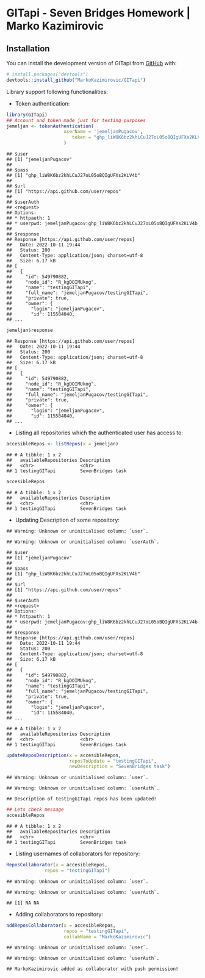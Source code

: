 
# GITapi - Seven Bridges Homework \| Marko Kazimirovic

## Installation

You can install the development version of GITapi from
[GitHub](https://github.com/) with:

``` r
# install.packages("devtools")
devtools::install_github("MarkoKazimirovic/GITapi")
```

Library support following functionalities:

-   Token authentication:

``` r
library(GITapi)
## Account and token made just for testing purposes
jemeljan <- tokenAuthentication(
                     userName = 'jemeljanPugacov',
                        token = "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"
                     )
```

    ## $user
    ## [1] "jemeljanPugacov"
    ## 
    ## $pass
    ## [1] "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"
    ## 
    ## $url
    ## [1] "https://api.github.com/user/repos"
    ## 
    ## $userAuth
    ## <request>
    ## Options:
    ## * httpauth: 1
    ## * userpwd: jemeljanPugacov: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
    ## 
    ## $response
    ## Response [https://api.github.com/user/repos]
    ##   Date: 2022-10-11 19:44
    ##   Status: 200
    ##   Content-Type: application/json; charset=utf-8
    ##   Size: 6.17 kB
    ## [
    ##   {
    ##     "id": 549790882,
    ##     "node_id": "R_kgDOIMUkog",
    ##     "name": "testingGITapi",
    ##     "full_name": "jemeljanPugacov/testingGITapi",
    ##     "private": true,
    ##     "owner": {
    ##       "login": "jemeljanPugacov",
    ##       "id": 115584040,
    ## ...

``` r
jemeljan$response
```

    ## Response [https://api.github.com/user/repos]
    ##   Date: 2022-10-11 19:44
    ##   Status: 200
    ##   Content-Type: application/json; charset=utf-8
    ##   Size: 6.17 kB
    ## [
    ##   {
    ##     "id": 549790882,
    ##     "node_id": "R_kgDOIMUkog",
    ##     "name": "testingGITapi",
    ##     "full_name": "jemeljanPugacov/testingGITapi",
    ##     "private": true,
    ##     "owner": {
    ##       "login": "jemeljanPugacov",
    ##       "id": 115584040,
    ## ...

-   Listing all repositories which the authenticated user has access to:

``` r
accesibleRepos <- listRepos(x = jemeljan)
```

    ## # A tibble: 1 x 2
    ##   availableRepositories Description      
    ##   <chr>                 <chr>            
    ## 1 testingGITapi         SevenBridges task

``` r
accesibleRepos
```

    ## # A tibble: 1 x 2
    ##   availableRepositories Description      
    ##   <chr>                 <chr>            
    ## 1 testingGITapi         SevenBridges task

-   Updating Description of some repository:

<!-- -->

    ## Warning: Unknown or uninitialised column: `user`.

    ## Warning: Unknown or uninitialised column: `userAuth`.

    ## $user
    ## [1] "jemeljanPugacov"
    ## 
    ## $pass
    ## [1] "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"
    ## 
    ## $url
    ## [1] "https://api.github.com/user/repos"
    ## 
    ## $userAuth
    ## <request>
    ## Options:
    ## * httpauth: 1
    ## * userpwd: jemeljanPugacov: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
    ## 
    ## $response
    ## Response [https://api.github.com/user/repos]
    ##   Date: 2022-10-11 19:44
    ##   Status: 200
    ##   Content-Type: application/json; charset=utf-8
    ##   Size: 6.17 kB
    ## [
    ##   {
    ##     "id": 549790882,
    ##     "node_id": "R_kgDOIMUkog",
    ##     "name": "testingGITapi",
    ##     "full_name": "jemeljanPugacov/testingGITapi",
    ##     "private": true,
    ##     "owner": {
    ##       "login": "jemeljanPugacov",
    ##       "id": 115584040,
    ## ...

    ## # A tibble: 1 x 2
    ##   availableRepositories Description      
    ##   <chr>                 <chr>            
    ## 1 testingGITapi         SevenBridges task

``` r
updateReposDescription(x = accesibleRepos,
                       reposToUpdate = "testingGITapi",
                       newDescription = "SevenBridges task")
```

    ## Warning: Unknown or uninitialised column: `user`.

    ## Warning: Unknown or uninitialised column: `userAuth`.

    ## Description of testingGITapi repos has been updated!

``` r
## Lets check message
accesibleRepos
```

    ## # A tibble: 1 x 2
    ##   availableRepositories Description      
    ##   <chr>                 <chr>            
    ## 1 testingGITapi         SevenBridges task

-   Listing usernames of collaborators for repository:

``` r
ReposCollaborator(x = accesibleRepos,
              repos = "testingGITapi")
```

    ## Warning: Unknown or uninitialised column: `user`.

    ## Warning: Unknown or uninitialised column: `userAuth`.

    ## [1] NA NA

-   Adding collaborators to repository:

``` r
addReposCollaborator(x = accesibleRepos,
                     repos = "testingGITapi",
                     collabName = "MarkoKazimirovic")
```

    ## Warning: Unknown or uninitialised column: `user`.

    ## Warning: Unknown or uninitialised column: `userAuth`.

    ## MarkoKazimirovic added as collaborator with push permission!
